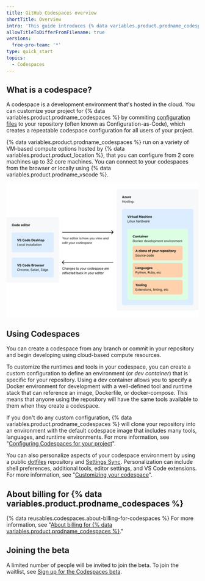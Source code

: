 ```yaml
---
title: GitHub Codespaces overview
shortTitle: Overview
intro: 'This guide introduces {% data variables.product.prodname_codespaces %} and provides details on how it works and how to use it.'
allowTitleToDifferFromFilename: true
versions:
  free-pro-team: '*'
type: quick_start
topics:
  - Codespaces
---
```


## What is a codespace?

A codespace is a development environment that's hosted in the cloud. You can customize your project for {% data variables.product.prodname_codespaces %} by commiting [configuration files](/codespaces/customizing-your-codespace/configuring-codespaces-for-your-project) to your repository (often known as Configuration-as-Code), which creates a repeatable codespace configuration for all users of your project.

{% data variables.product.prodname_codespaces %} run on a variety of VM-based compute options hosted by {% data variables.product.product_location %}, that you can configure from 2 core machines up to 32 core machines. You can connect to your codespaces from the browser or locally using {% data variables.product.prodname_vscode %}.

![A diagram showing how {% data variables.product.prodname_codespaces %} works](/assets/images/help/codespaces/codespaces-diagram.png)

## Using Codespaces

You can create a codespace from any branch or commit in your repository and begin developing using cloud-based compute resources. 

To customize the runtimes and tools in your codespace, you can create a custom configuration to define an environment (or _dev container_) that is specific for your repository. Using a dev container allows you to specify a Docker environment for development with a well-defined tool and runtime stack that can reference an image, Dockerfile, or docker-compose. This means that anyone using the repository will have the same tools available to them when they create a codespace.

If you don't do any custom configuration, {% data variables.product.prodname_codespaces %} will clone your repository into an environment with the default codespace image that includes many tools, languages, and runtime environments. For more information, see "[Configuring Codespaces for your project](/codespaces/setting-up-your-codespace/configuring-codespaces-for-your-project)".

You can also personalize aspects of your codespace environment by using a public [dotfiles](https://dotfiles.github.io/tutorials/) repository and [Settings Sync](https://code.visualstudio.com/docs/editor/settings-sync). Personalization can include shell preferences, additional tools, editor settings, and VS Code extensions. For more information, see "[Customizing your codespace](/codespaces/customizing-your-codespace)".

## About billing for {% data variables.product.prodname_codespaces %}

{% data reusables.codespaces.about-billing-for-codespaces %} For more information, see "[About billing for {% data variables.product.prodname_codespaces %}](/github/developing-online-with-codespaces/about-billing-for-codespaces)."

## Joining the beta

A limited number of people will be invited to join the beta. To join the waitlist, see [Sign up for the Codespaces beta](https://github.com/features/codespaces/signup).
